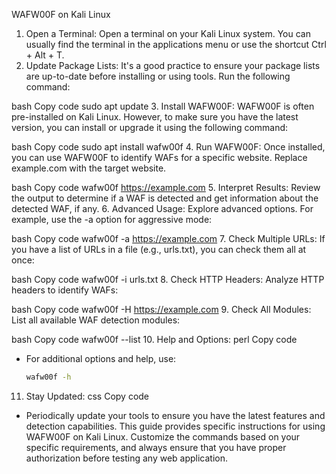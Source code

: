 WAFW00F on Kali Linux
1. Open a Terminal:
Open a terminal on your Kali Linux system. You can usually find the terminal in the applications menu or use the shortcut Ctrl + Alt + T.
2. Update Package Lists:
It's a good practice to ensure your package lists are up-to-date before installing or using tools. Run the following command:

bash
Copy code
sudo apt update
3. Install WAFW00F:
WAFW00F is often pre-installed on Kali Linux. However, to make sure you have the latest version, you can install or upgrade it using the following command:

bash
Copy code
sudo apt install wafw00f
4. Run WAFW00F:
Once installed, you can use WAFW00F to identify WAFs for a specific website. Replace example.com with the target website.

bash
Copy code
wafw00f https://example.com
5. Interpret Results:
Review the output to determine if a WAF is detected and get information about the detected WAF, if any.
6. Advanced Usage:
Explore advanced options. For example, use the -a option for aggressive mode:

bash
Copy code
wafw00f -a https://example.com
7. Check Multiple URLs:
If you have a list of URLs in a file (e.g., urls.txt), you can check them all at once:

bash
Copy code
wafw00f -i urls.txt
8. Check HTTP Headers:
Analyze HTTP headers to identify WAFs:

bash
Copy code
wafw00f -H https://example.com
9. Check All Modules:
List all available WAF detection modules:

bash
Copy code
wafw00f --list
10. Help and Options:
perl
Copy code
- For additional options and help, use:

  ```bash
  wafw00f -h
  ```
11. Stay Updated:
css
Copy code
- Periodically update your tools to ensure you have the latest features and detection capabilities.
This guide provides specific instructions for using WAFW00F on Kali Linux. Customize the commands based on your specific requirements, and always ensure that you have proper authorization before testing any web application.